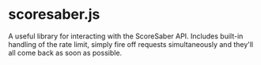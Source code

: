 # scoresaber.js

A useful library for interacting with the ScoreSaber API. Includes built-in handling of the rate limit, simply fire off requests simultaneously and they'll all come back as soon as possible.